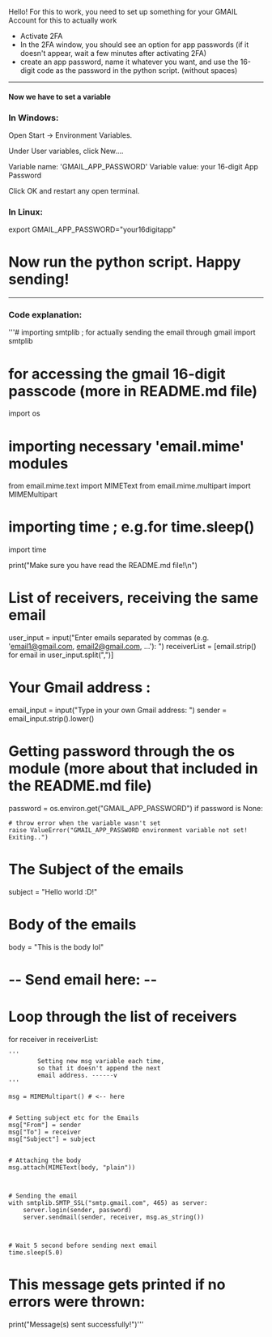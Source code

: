 Hello! For this to work, you need to set up something for your GMAIL Account for this to actually work
- Activate 2FA
- In the 2FA window, you should see an option for app passwords (if it doesn't appear, wait a few minutes after activating 2FA)
- create an app password, name it whatever you want, and use the 16-digit code as the password in the python script. (without spaces)

---

#### Now we have to set a variable

### In Windows:
Open Start → Environment Variables.

Under User variables, click New….

Variable name: 'GMAIL_APP_PASSWORD'
Variable value: your 16-digit App Password

Click OK and restart any open terminal.

### In Linux:
export GMAIL_APP_PASSWORD="your16digitapp"

# Now run the python script. Happy sending!


---

### Code explanation:
'''# importing smtplib ; for actually sending the email through gmail
import smtplib

# for accessing the gmail 16-digit passcode (more in README.md file)
import os

# importing necessary 'email.mime' modules
from email.mime.text import MIMEText
from email.mime.multipart import MIMEMultipart

# importing time ; e.g.for time.sleep()
import time


print("Make sure you have read the README.md file!\n")


# List of receivers, receiving the same email
user_input = input("Enter emails separated by commas (e.g. 'email1@gmail.com, email2@gmail.com, ...'): ")
receiverList = [email.strip() for email in user_input.split(",")]

# Your Gmail address :                             

email_input = input("Type in your own Gmail address: ")
sender = email_input.strip().lower()

# Getting password through the os module (more about that included in the README.md file)

password = os.environ.get("GMAIL_APP_PASSWORD")
if password is None:

    # throw error when the variable wasn't set
    raise ValueError("GMAIL_APP_PASSWORD environment variable not set! Exiting..")


# The Subject of the emails
subject = "Hello world :D!"

# Body of the emails
body = "This is the body lol"




# -- Send email here: --

# Loop through the list of receivers
for receiver in receiverList:
    
    ''' 
            Setting new msg variable each time,
            so that it doesn't append the next 
            email address. ------v
    '''

    msg = MIMEMultipart() # <-- here
    

    # Setting subject etc for the Emails
    msg["From"] = sender
    msg["To"] = receiver
    msg["Subject"] = subject

    
    # Attaching the body
    msg.attach(MIMEText(body, "plain"))
    


    # Sending the email
    with smtplib.SMTP_SSL("smtp.gmail.com", 465) as server:
        server.login(sender, password)
        server.sendmail(sender, receiver, msg.as_string())
    


    # Wait 5 second before sending next email
    time.sleep(5.0)



# This message gets printed if no errors were thrown:
print("Message(s) sent successfully!")'''
